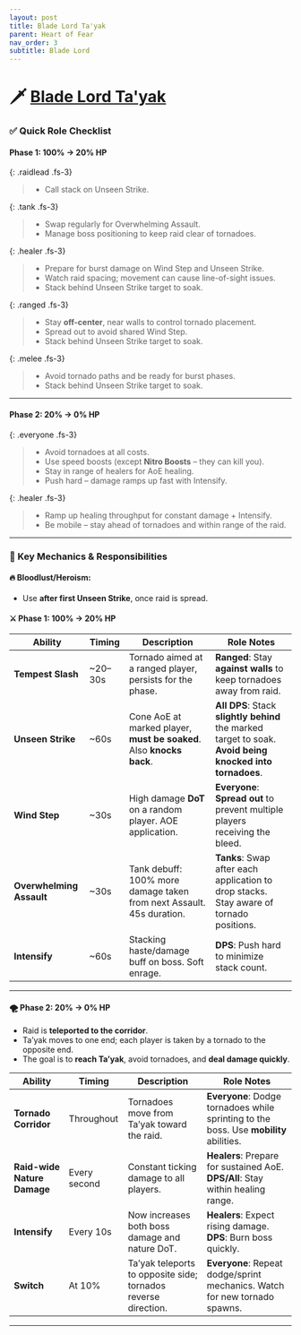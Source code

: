 ```yaml
---
layout: post
title: Blade Lord Ta'yak
parent: Heart of Fear
nav_order: 3
subtitle: Blade Lord
---
```


# 🗡️ [Blade Lord Ta'yak](https://www.wowhead.com/mop-classic/npc=62543/blade-lord-tayak)

### ✅ Quick Role Checklist

#### Phase 1: 100% → 20% HP

{: .raidlead .fs-3}
> * Call stack on Unseen Strike.

{: .tank .fs-3}
> * Swap regularly for Overwhelming Assault.
> * Manage boss positioning to keep raid clear of tornadoes.

{: .healer .fs-3}
> * Prepare for burst damage on Wind Step and Unseen Strike.
> * Watch raid spacing; movement can cause line-of-sight issues.
> * Stack behind Unseen Strike target to soak.

{: .ranged .fs-3}
> * Stay **off-center**, near walls to control tornado placement.
> * Spread out to avoid shared Wind Step.
> * Stack behind Unseen Strike target to soak.

{: .melee .fs-3}
> * Avoid tornado paths and be ready for burst phases.
> * Stack behind Unseen Strike target to soak.

---

#### Phase 2: 20% → 0% HP

{: .everyone .fs-3}
> * Avoid tornadoes at all costs.
> * Use speed boosts (except **Nitro Boosts** – they can kill you).
> * Stay in range of healers for AoE healing.
> * Push hard – damage ramps up fast with Intensify.

{: .healer .fs-3}
> * Ramp up healing throughput for constant damage + Intensify.
> * Be mobile – stay ahead of tornadoes and within range of the raid.

---

### 🧠 Key Mechanics & Responsibilities

#### 🔥 Bloodlust/Heroism:
* Use **after first Unseen Strike**, once raid is spread.

#### ⚔️ Phase 1: 100% → 20% HP

| **Ability**              | **Timing** | **Description**                                                      | **Role Notes**                                                                                            |
| ------------------------ | ---------- | -------------------------------------------------------------------- | --------------------------------------------------------------------------------------------------------- |
| **Tempest Slash**        | \~20–30s   | Tornado aimed at a ranged player, persists for the phase.            | **Ranged**: Stay **against walls** to keep tornadoes away from raid.                                      |
| **Unseen Strike**        | \~60s      | Cone AoE at marked player, **must be soaked**. Also **knocks back**. | **All DPS**: Stack **slightly behind** the marked target to soak. **Avoid being knocked into tornadoes**. |
| **Wind Step**            | \~30s      | High damage **DoT** on a random player. AOE application.             | **Everyone**: **Spread out** to prevent multiple players receiving the bleed.                             |
| **Overwhelming Assault** | \~30s      | Tank debuff: 100% more damage taken from next Assault. 45s duration. | **Tanks**: Swap after each application to drop stacks. Stay aware of tornado positions.                   |
| **Intensify**            | \~60s      | Stacking haste/damage buff on boss. Soft enrage.                     | **DPS**: Push hard to minimize stack count.                                                               |

---

#### 🌪️ Phase 2: 20% → 0% HP

* Raid is **teleported to the corridor**.
* Ta’yak moves to one end; each player is taken by a tornado to the opposite end.
* The goal is to **reach Ta’yak**, avoid tornadoes, and **deal damage quickly**.

| **Ability**                 | **Timing**   | **Description**                                                | **Role Notes**                                                                         |
| --------------------------- | ------------ | -------------------------------------------------------------- | -------------------------------------------------------------------------------------- |
| **Tornado Corridor**        | Throughout   | Tornadoes move from Ta’yak toward the raid.                    | **Everyone**: Dodge tornadoes while sprinting to the boss. Use **mobility** abilities. |
| **Raid-wide Nature Damage** | Every second | Constant ticking damage to all players.                        | **Healers**: Prepare for sustained AoE. **DPS/All**: Stay within healing range.        |
| **Intensify**               | Every 10s    | Now increases both boss damage and nature DoT.                 | **Healers**: Expect rising damage. **DPS**: Burn boss quickly.                         |
| **Switch**                  | At 10%       | Ta’yak teleports to opposite side; tornados reverse direction. | **Everyone**: Repeat dodge/sprint mechanics. Watch for new tornado spawns.             |

---
